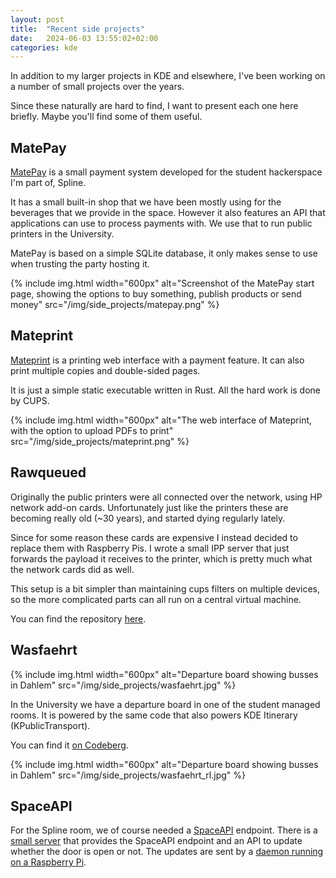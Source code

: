 ```yaml
---
layout: post
title:  "Recent side projects"
date:   2024-06-03 13:55:02+02:00
categories: kde
---
```


In addition to my larger projects in KDE and elsewhere,
I've been working on a number of small projects over the years.

Since these naturally are hard to find, I want to present each one here briefly.
Maybe you'll find some of them useful.

## MatePay

[MatePay](https://gitlab.spline.de/spline/matepay/matep) is a small payment system developed for the student hackerspace I'm part of, Spline.

It has a small built-in shop that we have been mostly using for the beverages that we provide in the space.
However it also features an API that applications can use to process payments with. We use that to run public printers in the University.

MatePay is based on a simple SQLite database, it only makes sense to use when trusting the party hosting it.

{% include img.html width="600px" alt="Screenshot of the MatePay start page, showing the options to buy something, publish products or send money" src="/img/side_projects/matepay.png" %}

## Mateprint

[Mateprint](https://gitlab.spline.de/spline/mateprint/mateprint) is a printing web interface with a payment feature.
It can also print multiple copies and double-sided pages.

It is just a simple static executable written in Rust.
All the hard work is done by CUPS.

{% include img.html width="600px" alt="The web interface of Mateprint, with the option to upload PDFs to print" src="/img/side_projects/mateprint.png" %}

## Rawqueued

Originally the public printers were all connected over the network, using HP network add-on cards.
Unfortunately just like the printers these are becoming really old (~30 years), and started dying regularly lately.

Since for some reason these cards are expensive I instead decided to replace them with Raspberry Pis. I wrote a small IPP server that just forwards the payload it receives to the printer, which is pretty much what the network cards did as well.

This setup is a bit simpler than maintaining cups filters on multiple devices, so the more complicated parts can all run on a central virtual machine.

You can find the repository [here](https://gitlab.spline.de/spline/mateprint/rawqueued).

## Wasfaehrt

{% include img.html width="600px" alt="Departure board showing busses in Dahlem" src="/img/side_projects/wasfaehrt.jpg" %}

In the University we have a departure board in one of the student managed rooms.
It is powered by the same code that also powers KDE Itinerary (KPublicTransport).

You can find it [on Codeberg](https://codeberg.org/jbb/wasfaehrt).

{% include img.html width="600px" alt="Departure board showing busses in Dahlem" src="/img/side_projects/wasfaehrt_rl.jpg" %}

## SpaceAPI

For the Spline room, we of course needed a [SpaceAPI](https://spaceapi.io/) endpoint.
There is a [small server](https://gitlab.spline.inf.fu-berlin.de/spline/windows/spacedoor) that provides the SpaceAPI endpoint and an API to update whether the door is open or not.
The updates are sent by a [daemon running on a Raspberry Pi](https://gitlab.spline.inf.fu-berlin.de/spline/windows/splined).
